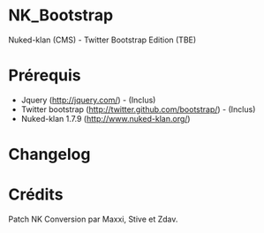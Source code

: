 NK_Bootstrap
============

Nuked-klan (CMS) - Twitter Bootstrap Edition (TBE)

Prérequis
============

- Jquery (http://jquery.com/) - (Inclus)
- Twitter bootstrap (http://twitter.github.com/bootstrap/) - (Inclus)
- Nuked-klan 1.7.9 (http://www.nuked-klan.org/)


Changelog 
===========


Crédits 
===========

Patch NK Conversion par Maxxi, Stive et Zdav.